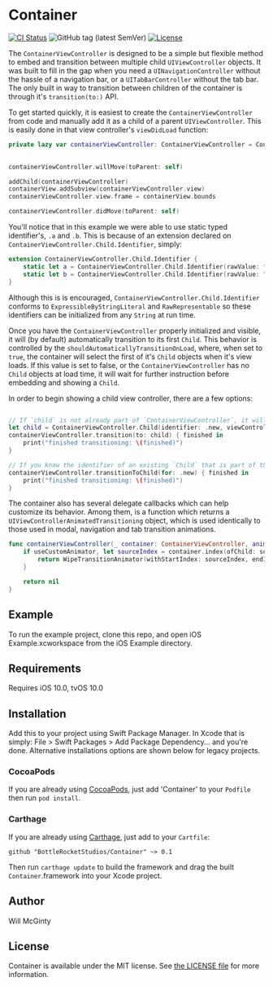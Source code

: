# Container

[![CI Status](http://img.shields.io/travis/bottlerocketstudios/Container.svg?style=flat)](https://travis-ci.org/bottlerocketstudios/Container)
![GitHub tag (latest SemVer)](https://img.shields.io/github/v/tag/bottlerocketstudios/Container)
[![License](https://img.shields.io/github/license/bottlerocketstudios/Container)](LICENSE)

The `ContainerViewController` is designed to be a simple but flexible method to embed and transition between multiple child `UIViewController` objects. It was built to fill in the gap when you need a `UINavigationController` without the hassle of a navigation bar, or a `UITabBarController` without the tab bar. The only built in way to transition between children of the container is through it's `transition(to:)` API.

To get started quickly, it is easiest to create the `ContainerViewController` from code and manually add it as a child of a parent `UIViewController`. This is easily done in that view controller's `viewDidLoad` function:

``` swift
private lazy var containerViewController: ContainerViewController = ContainerViewController(children: [.init(identifier: .a, viewController: controllerA), 
                                                                                                       .init(identifier: .b, viewController: controllerB)], delegate: self)

containerViewController.willMove(toParent: self)

addChild(containerViewController)
containerView.addSubview(containerViewController.view)
containerViewController.view.frame = containerView.bounds

containerViewController.didMove(toParent: self)
```

You'll notice that in this example we were able to use static typed identifier's, `.a` and `.b`. This is because of an extension declared on `ContainerViewController.Child.Identifier`, simply:

``` swift
extension ContainerViewController.Child.Identifier {
    static let a = ContainerViewController.Child.Identifier(rawValue: "A")
    static let b = ContainerViewController.Child.Identifier(rawValue: "B")
}
```

Although this is is encouraged, `ContainerViewController.Child.Identifier` conforms to `ExpressibleByStringLiteral` and `RawRepresentable` so these identifiers can be initialized from any `String` at run time.

Once you have the `ContainerViewController` properly initialized and visible, it will (by default) automatically transition to its first `Child`. This behavior is controlled by the `shouldAutomaticallyTransitionOnLoad`, where, when set to `true`, the container will select the first of it's `Child` objects when it's view loads. If this value is set to false, or the `ContainerViewController` has no `Child` objects at load time, it will wait for further instruction before embedding and showing a `Child`.

In order to begin showing a child view controller, there are a few options:

``` swift

// If `child` is not already part of `ContainerViewController`, it will be added before it is displayed
let child = ContainerViewController.Child(identifier: .new, viewController: someViewController)
containerViewController.transition(to: child) { finished in
    print("finished transitioning: \(finished)")
}

// If you know the identifier of an existing `Child` that is part of the container, you can alternatively request it:
containerViewController.transitionToChild(for: .new) { finished in
    print("finished transitioning: \(finished)")
}
```

The container also has several delegate callbacks which can help customize its behavior. Among them, is a function which returns a `UIViewControllerAnimatedTransitioning` object, which is used identically to those used in modal, navigation and tab transition animations.

``` swift
func containerViewController(_ container: ContainerViewController, animationControllerForTransitionFrom source: Child, to destination: Child) -> UIViewControllerAnimatedTransitioning? {
    if useCustomAnimator, let sourceIndex = container.index(ofChild: source.viewController), let destinationIndex = container.index(ofChild: destination.viewController) {
        return WipeTransitionAnimator(withStartIndex: sourceIndex, endIndex: destinationIndex)
    }

    return nil
}
``` 

## Example

To run the example project, clone this repo, and open iOS Example.xcworkspace from the iOS Example directory.


## Requirements

Requires iOS 10.0, tvOS 10.0


## Installation

Add this to your project using Swift Package Manager. In Xcode that is simply: File > Swift Packages > Add Package Dependency... and you're done. Alternative installations options are shown below for legacy projects.

### CocoaPods

If you are already using [CocoaPods](http://cocoapods.org), just add 'Container' to your `Podfile` then run `pod install`.

### Carthage

If you are already using [Carthage](https://github.com/Carthage/Carthage), just add to your `Cartfile`:

```ogdl
github "BottleRocketStudios/Container" ~> 0.1
```

Then run `carthage update` to build the framework and drag the built `Container`.framework into your Xcode project.


## Author

Will McGinty


## License

Container is available under the MIT license. See [the LICENSE file](LICENSE) for more information.
